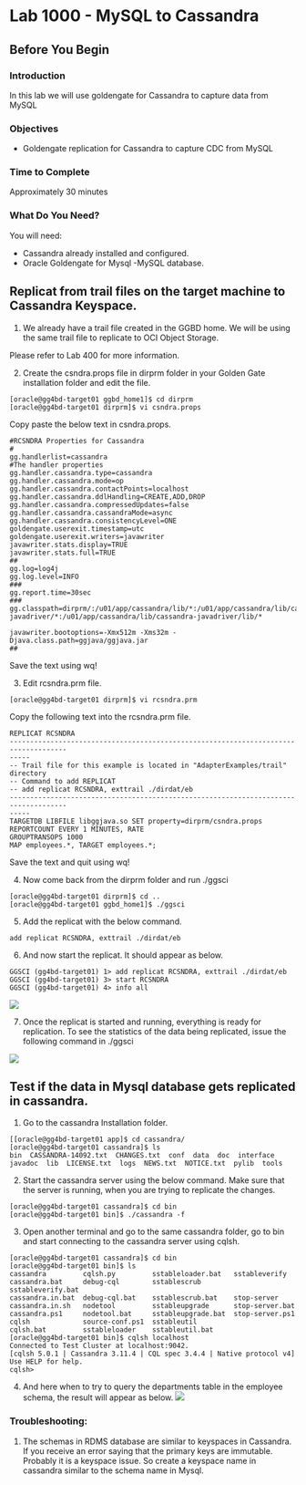 # Lab 1000 -  MySQL to Cassandra

## Before You Begin

### Introduction
In this lab we will use goldengate for Cassandra to capture data from MySQL

### Objectives
- Goldengate replication for Cassandra to capture CDC from MySQL

### Time to Complete
Approximately 30 minutes

### What Do You Need?
You will need:
- Cassandra already installed and configured.
- Oracle Goldengate for Mysql -MySQL database.

## Replicat from trail files on the target machine to Cassandra Keyspace.

1. We already have a trail file created in the GGBD home. We will be using the same trail file to replicate to OCI Object Storage.

Please refer to Lab 400 for more information.

2. Create the csndra.props file in dirprm folder in your Golden Gate installation folder and edit the file.
```
[oracle@gg4bd-target01 ggbd_home1]$ cd dirprm
[oracle@gg4bd-target01 dirprm]$ vi csndra.props
```
Copy paste the below text in csndra.props.

```
#RCSNDRA Properties for Cassandra
#
gg.handlerlist=cassandra
#The handler properties
gg.handler.cassandra.type=cassandra
gg.handler.cassandra.mode=op
gg.handler.cassandra.contactPoints=localhost
gg.handler.cassandra.ddlHandling=CREATE,ADD,DROP
gg.handler.cassandra.compressedUpdates=false
gg.handler.cassandra.cassandraMode=async
gg.handler.cassandra.consistencyLevel=ONE
goldengate.userexit.timestamp=utc
goldengate.userexit.writers=javawriter
javawriter.stats.display=TRUE
javawriter.stats.full=TRUE
##
gg.log=log4j
gg.log.level=INFO
###      
gg.report.time=30sec
###      
gg.classpath=dirprm/:/u01/app/cassandra/lib/*:/u01/app/cassandra/lib/cassandra-javadriver/*:/u01/app/cassandra/lib/cassandra-javadriver/lib/*

javawriter.bootoptions=-Xmx512m -Xms32m -Djava.class.path=ggjava/ggjava.jar
##

```
Save the text using wq!

3. Edit rcsndra.prm file.
```
[oracle@gg4bd-target01 dirprm]$ vi rcsndra.prm
```
Copy the following text into the rcsndra.prm file.
```
REPLICAT RCSNDRA
------------------------------------------------------------------------------------
-----
-- Trail file for this example is located in "AdapterExamples/trail" directory
-- Command to add REPLICAT
-- add replicat RCSNDRA, exttrail ./dirdat/eb
------------------------------------------------------------------------------------
-----
TARGETDB LIBFILE libggjava.so SET property=dirprm/csndra.props
REPORTCOUNT EVERY 1 MINUTES, RATE
GROUPTRANSOPS 1000
MAP employees.*, TARGET employees.*;
```
Save the text and quit using wq!

4. Now come back from the dirprm folder and run ./ggsci
```
[oracle@gg4bd-target01 dirprm]$ cd ..
[oracle@gg4bd-target01 ggbd_home1]$ ./ggsci
```
5. Add the replicat with the below command.

```
add replicat RCSNDRA, exttrail ./dirdat/eb

```
6. And now start the replicat. It should appear as below.
```
GGSCI (gg4bd-target01) 1> add replicat RCSNDRA, exttrail ./dirdat/eb
GGSCI (gg4bd-target01) 3> start RCSNDRA
GGSCI (gg4bd-target01) 4> info all
```
![](images/1000/screenshot_2.png)

7. Once the replicat is started and running, everything is ready for replication. To see the statistics of the data being replicated, issue the following command in ./ggsci

![](images/1000/screenshot_3.png)


## Test if the data in Mysql database gets replicated in cassandra.

1. Go to the cassandra Installation folder.

```
[[oracle@gg4bd-target01 app]$ cd cassandra/
[oracle@gg4bd-target01 cassandra]$ ls
bin  CASSANDRA-14092.txt  CHANGES.txt  conf  data  doc  interface  javadoc  lib  LICENSE.txt  logs  NEWS.txt  NOTICE.txt  pylib  tools
```
2. Start the cassandra server using the below command. Make sure that the server is running, when you are trying to replicate the changes.

```
[oracle@gg4bd-target01 cassandra]$ cd bin
[oracle@gg4bd-target01 bin]$ ./cassandra -f
```
3. Open another terminal and go to the same cassandra folder, go to bin and start connecting to the cassandra server using cqlsh.
```
[oracle@gg4bd-target01 cassandra]$ cd bin
[oracle@gg4bd-target01 bin]$ ls
cassandra         cqlsh.py         sstableloader.bat   sstableverify
cassandra.bat     debug-cql        sstablescrub        sstableverify.bat
cassandra.in.bat  debug-cql.bat    sstablescrub.bat    stop-server
cassandra.in.sh   nodetool         sstableupgrade      stop-server.bat
cassandra.ps1     nodetool.bat     sstableupgrade.bat  stop-server.ps1
cqlsh             source-conf.ps1  sstableutil
cqlsh.bat         sstableloader    sstableutil.bat
[oracle@gg4bd-target01 bin]$ cqlsh localhost
Connected to Test Cluster at localhost:9042.
[cqlsh 5.0.1 | Cassandra 3.11.4 | CQL spec 3.4.4 | Native protocol v4]
Use HELP for help.
cqlsh>

```
4. And here when to try to query the departments table in the employee schema, the result will appear as below.
![](images/1000/screenshot_1.png)

### Troubleshooting:

1. The schemas in RDMS database are similar to keyspaces in Cassandra. If you receive an error saying that the
primary keys are immutable. Probably it is a keyspace issue. So create a keyspace name in cassandra similar to the schema name in Mysql.
